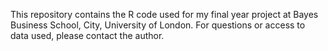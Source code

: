 This repository contains the R code used for my final year project at Bayes Business School, 
City, University of London. For questions or access to data used, please contact the author.
